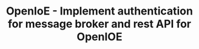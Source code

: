 ---
layout: gsoc
categories: gsoc2018
divid: openioeapi
title:  OpenIoE - Implement authentication for message broker and rest API for OpenIOE
description: Currently, OpenIOE does not implement any security mechanisms for publishing or subscribing to any registered sensors in the backend.In order to support more clients, MQTT authentication and GUID based URL routing can be used.
githuburl: https://github.com/scorelab/OpenIoE/issues/27
requiredknowledge: Spring Boot, ActiveMQ Artemis, MQTT, AMQP and Cassandra
possiblementors: Tharidu Fernando
---